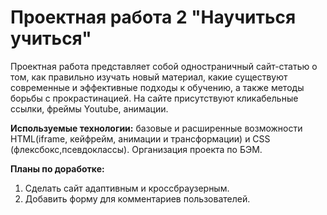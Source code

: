 # Проектная работа 2 "Научиться учиться"

Проектная работа представляет собой одностраничный сайт-статью о том, как правильно изучать новый материал, какие существуют современные и эффективные подходы к обучению, а также методы борьбы с прокрастинацией. 
На сайте присутствуют кликабельные ссылки, фреймы Youtube, анимации.

**Используемые технологии:** базовые и расширенные возможности HTML(iframe, кейфрейм, анимации и трансформации) и CSS (флексбокс,псевдоклассы). Организация проекта по БЭМ.

**Планы по доработке:**
1. Сделать сайт адаптивным и кроссбраузерным.
2. Добавить форму для комментариев пользователей.